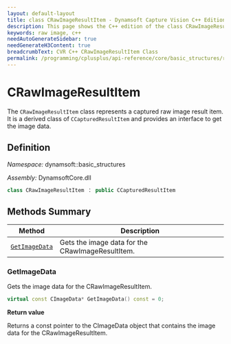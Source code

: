 ```yaml
---
layout: default-layout
title: class CRawImageResultItem - Dynamsoft Capture Vision C++ Edition API Reference
description: This page shows the C++ edition of the class CRawImageResultItem in Dynamsoft Capture Vision Router Module.
keywords: raw image, c++
needAutoGenerateSidebar: true
needGenerateH3Content: true
breadcrumbText: CVR C++ CRawImageResultItem Class
permalink: /programming/cplusplus/api-reference/core/basic_structures/raw-image-result-item.html
---
```


# CRawImageResultItem

The `CRawImageResultItem` class represents a captured raw image result item. It is a derived class of `CCapturedResultItem` and provides an interface to get the image data.

## Definition

*Namespace:* dynamsoft::basic_structures

*Assembly:* DynamsoftCore.dll

```cpp
class CRawImageResultItem ： public CCapturedResultItem
```

## Methods Summary

| Method                          | Description                                      |
| ------------------------------- | ------------------------------------------------ |
| [`GetImageData`](#getimagedata) | Gets the image data for the CRawImageResultItem. |

### GetImageData

Gets the image data for the CRawImageResultItem.

```cpp
virtual const CImageData* GetImageData() const = 0;
```

**Return value**

Returns a const pointer to the CImageData object that contains the image data for the CRawImageResultItem.
